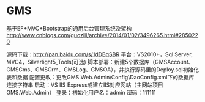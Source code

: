 GMS
===

基于EF+MVC+Bootstrap的通用后台管理系统及架构 http://www.cnblogs.com/guozili/archive/2014/01/02/3496265.html#2850220

源码下载：http://pan.baidu.com/s/1dDBqSBR
平台：VS2010+，Sql Server, MVC4，Silverlight5_Tools(可选)
脚本部署：新建5个数据库（GMSAccount、GMSCms、GMSCrm、GMSLog、GMSOA），并执行源码里的Deploy.sql初始化表和数据
配置更改：更改GMS.Web.Admin\Config\DaoConfig.xml下的数据库连接字符串
启动：VS IIS Express或建立IIS对应网站（主网站项目GMS.Web.Admin）
登录：初始化用户名：admin 密码：111111

